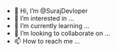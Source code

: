 - 👋 Hi, I’m @SurajDevloper
- 👀 I’m interested in ...
- 🌱 I’m currently learning ...
- 💞️ I’m looking to collaborate on ...
- 📫 How to reach me ...

<!---
SurajDevloper/SurajDevloper is a ✨ special ✨ repository because its `README.md` (this file) appears on your GitHub profile.
You can click the Preview link to take a look at your changes.
--->
